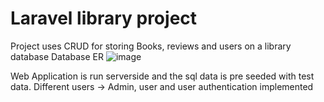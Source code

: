 # Laravel library project

Project uses CRUD for storing Books, reviews and users on a library database
Database ER ![image](https://user-images.githubusercontent.com/61936316/161904423-031a2727-e697-4d29-add0-9a8d8e47933b.png)

Web Application is run serverside and the sql data is pre seeded with test data.
Different users -> Admin, user and user authentication implemented






